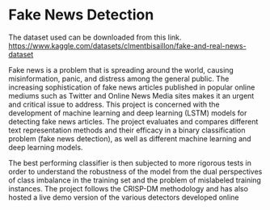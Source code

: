 # Fake News Detection
The dataset used can be downloaded from this link. https://www.kaggle.com/datasets/clmentbisaillon/fake-and-real-news-dataset

Fake news is a problem that is spreading around the world, causing misinformation, panic, and distress among the general public. The increasing sophistication of fake news articles published in popular online mediums such as Twitter and Online News Media sites makes it an urgent and critical issue to address. This project is concerned with the development of machine learning and deep learning (LSTM) models for detecting fake news articles. The project evaluates and compares different text representation methods and their efficacy in a binary classification problem (fake news detection), as well as different machine learning and deep learning models.

The best performing classifier is then subjected to more rigorous tests in order to understand
the robustness of the model from the dual perspectives of class imbalance in the training set and the
problem of mislabeled training instances. The project follows the CRISP-DM methodology and has also
hosted a live demo version of the various detectors developed online
